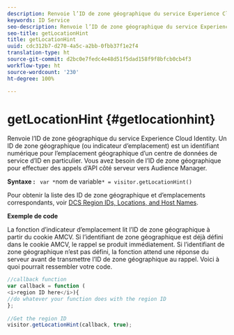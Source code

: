 ```yaml
---
description: Renvoie l’ID de zone géographique du service Experience Cloud Identity. Un ID de zone géographique (ou indicateur d’emplacement) est un identifiant numérique pour l’emplacement géographique d’un centre de données de service d’ID en particulier. Vous avez besoin de l’ID de zone géographique pour effectuer des appels d’API côté serveur vers Audience Manager.
keywords: ID Service
seo-description: Renvoie l’ID de zone géographique du service Experience Cloud Identity. Un ID de zone géographique (ou indicateur d’emplacement) est un identifiant numérique pour l’emplacement géographique d’un centre de données de service d’ID en particulier. Vous avez besoin de l’ID de zone géographique pour effectuer des appels d’API côté serveur vers Audience Manager.
seo-title: getLocationHint
title: getLocationHint
uuid: cdc312b7-d270-4a5c-a2bb-0fbb37f1e2f4
translation-type: ht
source-git-commit: d2bc0e7fedc4e48d51f5dad158f9f8bfcb0cb4f3
workflow-type: ht
source-wordcount: '230'
ht-degree: 100%

---
```



# getLocationHint {#getlocationhint}

Renvoie l’ID de zone géographique du service Experience Cloud Identity. Un ID de zone géographique (ou indicateur d’emplacement) est un identifiant numérique pour l’emplacement géographique d’un centre de données de service d’ID en particulier. Vous avez besoin de l’ID de zone géographique pour effectuer des appels d’API côté serveur vers Audience Manager.

**Syntaxe :** ` var *`nom de variable`* = visitor.getLocationHint()`

Pour obtenir la liste des ID de zone géographique et d’emplacements correspondants, voir [DCS Region IDs, Locations, and Host Names](https://docs.adobe.com/content/help/fr-FR/audience-manager/user-guide/api-and-sdk-code/dcs/dcs-api-reference/dcs-regions.html).

**Exemple de code**

La fonction d’indicateur d’emplacement lit l’ID de zone géographique à partir du cookie AMCV. Si l’identifiant de zone géographique est déjà défini dans le cookie AMCV, le rappel se produit immédiatement. Si l’identifiant de zone géographique n’est pas défini, la fonction attend une réponse du serveur avant de transmettre l’ID de zone géographique au rappel. Voici à quoi pourrait ressembler votre code.

```js
//callback function 
var callback = function ( 
<i>region ID here</i>){ 
//do whatever your function does with the region ID 
}; 
 
//Get the region ID 
visitor.getLocationHint(callback, true); 
```

